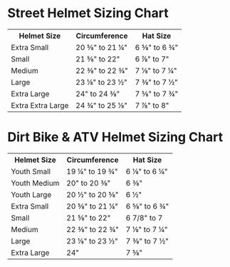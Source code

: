 Street Helmet Sizing Chart
==========================

<table style="width: 100%">
    <tr>
        <th>Helmet Size</th>
        <th>Circumference</th>
        <th>Hat Size</th>
    </tr><tr>               
        <td>Extra Small</td>
        <td>20 &#8541;<!-- 5/8 -->&quot; to 21 &#188;<!-- 1/4 -->&quot;</td>
        <td>6 &#8541;<!-- 5/8 -->&quot; to 6 &#190;<!-- 3/4 -->&quot;</td>
    </tr><tr>               
        <td>Small</td>
        <td>21 &#8541;<!-- 5/8 -->&quot; to 22&quot;</td>
        <td>6 &#8542;<!-- 7/8 -->&quot; to 7&quot;</td>
    </tr><tr>               
        <td>Medium</td>
        <td>22 &#8540;<!-- 3/8 -->&quot; to 22 &#190;<!-- 3/4 -->&quot;</td>
        <td>7 &#8539;<!-- 1/8 -->&quot; to 7 &#188;<!-- 1/4 -->&quot;</td>
    </tr><tr>               
        <td>Large</td>
        <td>23 &#8539;<!-- 1/8 -->&quot; to 23 &#189;<!-- 1/2 -->&quot;</td>
        <td>7 &#8540;<!-- 3/8 -->&quot; to 7 &#189;<!-- 1/2 -->&quot;</td>
    </tr><tr>               
        <td>Extra Large</td>
        <td>24&quot; to 24 &#8540;<!-- 3/8 -->&quot;</td>
        <td>7 &#8541;<!-- 5/8 -->&quot; to 7 &#190;<!-- 3/4 -->&quot;</td>
    </tr><tr>               
        <td>Extra Extra Large</td>
        <td>24 &#190;<!-- 3/4 -->&quot; to 25 &#8539;<!-- 1/8 -->&quot;</td>
        <td>7 &#8542;<!-- 7/8 -->&quot; to 8&quot;</td>
    </tr>
</table>

Dirt Bike &amp; ATV Helmet Sizing Chart
=======================================

<table style="width: 100%">
    <tr>
        <th>Helmet Size</th>
        <th>Circumference</th>
        <th>Hat Size</th>
    </tr><tr>               
        <td>Youth Small</td>
        <td>19 &#188;<!-- 1/4 -->&quot; to 19 &#190;<!-- 3/4 -->&quot;</td>
        <td>6 &#8539;<!-- 1/8 -->&quot; to 6 &#188;<!-- 1/4 -->&quot;</td>
    </tr><tr>               
        <td>Youth Medium</td>
        <td>20&quot; to 20 &#8540;<!-- 3/8 -->&quot;</td>
        <td>6 &#8540;<!-- 3/8 -->&quot;</td>
    </tr><tr>               
        <td>Youth Large</td>
        <td>20 &#189;<!-- 1/2 -->&quot; to 20 &#8541;<!-- 5/8 -->&quot;</td>
        <td>6 &#189;<!-- 1/2 -->&quot;</td>
    </tr><tr>               
        <td>Extra Small</td>
        <td>20 &#8541;<!-- 5/8 -->&quot; to 21 &#188;<!-- 1/4 -->&quot;</td>
        <td>6 &#8541;<!-- 5/8 -->&quot; to 6 &#190;<!-- 3/4 -->&quot;</td>
    </tr><tr>               
        <td>Small</td>
        <td>21 &#8541;<!-- 5/8 -->&quot; to 22&quot;</td>
        <td>6 7/8&quot; to 7</td>
    </tr><tr>               
        <td>Medium</td>
        <td>22 &#8540;<!-- 3/8 -->&quot; to 22 &#190;<!-- 3/4 -->&quot;</td>
        <td>7 &#8539;<!-- 1/8 -->&quot; to 7 &#188;<!-- 1/4 -->&quot;</td>
    </tr><tr>               
        <td>Large</td>
        <td>23 &#8539;<!-- 1/8 -->&quot; to 23 &#189;<!-- 1/2 -->&quot;</td>
        <td>7 &#8540;<!-- 3/8 -->&quot; to 7 &#189;<!-- 1/2 -->&quot;</td>
    </tr><tr>               
        <td>Extra Large</td>
        <td>24&quot;</td>
        <td>7 &#8541;<!-- 5/8 -->&quot;</td>
    </tr>
</table>

